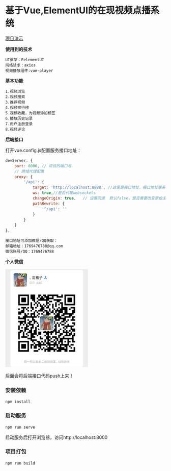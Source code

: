 # 基于Vue,ElementUI的在现视频点播系统

[项目演示](http://182.92.148.170:8080)

**使用到的技术**

```
UI框架：EelementUI
网络请求：axios
视频播放组件:vue-player
```

**基本功能**

```
1.视频浏览
2.视频搜索
3.推荐视频
4.视频排行榜
5.视频收藏，为视频添加标签
6.播放历史记录
7.用户注册登录
8.视频评论
```

**后端接口**

打开vue.config.js配置服务接口地址：

```javascript
devServer: {
	port: 8000, // 项目的端口号
	// 跨域代理配置
	proxy: {
		'/api': {
			target: 'http://localhost:8888', //这里是接口地址，接口地址联系作者获取
			ws: true,//是否代理websockets
			changeOrigin: true,   // 设置同源  默认false，是否需要改变原始主机头为目标URL
			pathRewrite: {
				'^/api': ''
			}		
		}
	}
},
```



```
接口地址可添加微信/QQ获取：
邮箱地址：1769476788@qq.com
微信账号/QQ：1769476788
```

**个人微信**

<img src="img/image-20200817121128341.png" alt="image-20200817121128341" width="260px" />

后面会将后端接口代码push上来！

### 安装依赖

```
npm install
```

### 启动服务

```
npm run serve
```

启动服务后打开浏览器，访问http://localhost:8000

### 项目打包

```
npm run build
```


